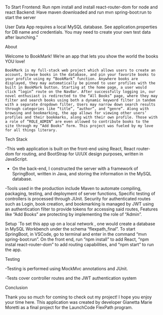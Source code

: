 To Start
Frontend: Run npm install and install react-router-dom for node and react
Backend: Have maven downloaded and run mvn spring-boot:run to start the server

User Data
App requires a local MySQL database. See application.properties for DB name and credentials. You may need to create your own test data after launching.”

About

Welcome to BookMark! We’re an app that lets you show the world the books YOU love!

	BookMark is my full-stack web project which allows users to create an account, browse books in the database, and pin your favorite books to your profile using my “BookMark” function. Anywhere books are displayed, they may automatically be pinned to user profiles with the built in BookMark button. Starting at the home page, a user would click “login” route on the NavBar. After successfully logging in, our novel enthusiast is redirected to the “All Books” page, where they may filter and search books using both a dynamic keyword filter in tandem with a separate dropdown filter, Users may narrow down search results through categories like “title”, “author”, and “genre”. Along with browsing and bookmarking, the app allows for viewing other users’ profiles and their bookmarks, along with their own profile. Those with a role of “ROLE_ADMIN” are even allowed to contribute books to the site through my “Add Books” form. This project was fueled by my love for all things literary.


Tech Stack

 -This web application is built on the front-end using React, React router-dom for routing, and BootStrap for UI/UX design purposes, written in JavaScript.

- On the back-end, I constructed the server with a framework of SpringBoot, written in Java, and storing the information in the MySQL database.

-Tools used in the production include Maven to automate compiling, packaging, testing, and deployment of server functions, Specific testing of controllers is processed through JUnit. Security for authenticated routes such as Login, book creation, and bookmarking is managed by JWT using an authentication filter to provide tokens for accessing said routes, Features like “Add Books” are protecting by implementing the role of “Admin”.

Setup
`To set this app up on a local network , one would create a database in MySQL Workbench under the schema “flexpath_final”. To start SpringBoot, in VSCode, go to terminal and enter in the command “mvn spring-boot:run”. On the front end, run “npm install” to add React, “npm instal react-router-dom” to add routing capabilities, and “npm start” to run the app. 

Testing

-Testing is performed using MockMvc annotations and JUnit. 

-Tests cover controller routes and the JWT authentication system

Conclusion

Thank you so much for coming to check out my project! I hope you enjoy your time here. This application was created by developer Gianetta Marie Moretti as a final project for the LaunchCode FlexPath program.

